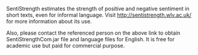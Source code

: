 SentiStrength estimates the strength of positive and negative sentiment in short texts, even for informal language. Visit http://sentistrength.wlv.ac.uk/ for more information about its use.

Also, please contact the referenced person on the above link to obtain SentiStrengthCom.jar file and language files for English. It is free for academic use but paid for commercial purpose.
